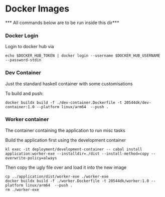 # Docker Images

*** All commands below are to be run inside this dir***

### Docker Login

Login to docker hub via

```
echo $DOCKER_HUB_TOKEN | docker login --username $DOCKER_HUB_USERNAME --password-stdin
```

### Dev Container

Just the standard haskell container with some customisations

To build and push:

```
docker buildx build -f ./dev-container.Dockerfile -t 20544dk/dev-container:1.0 --platform linux/arm64  --push .
```

### Worker container

The container containing the application to run misc tasks

Build the application first using the development container

```
kl exec -it deployment/development-container -- cabal install application:worker-exe --installdir=./dist --install-method=copy --overwrite-policy=always
```

Then copy the ugly file over and load it into the new image

```
cp ../application/dist/worker-exe ./worker-exe
docker buildx build -f ./worker.Dockerfile -t 20544dk/worker:1.0 --platform linux/arm64  --push .
rm ./worker-exe
```

